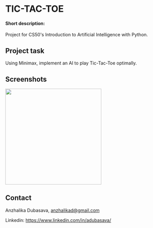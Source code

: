 ﻿# TIC-TAC-TOE
#### Short description:
Project for CS50's Introduction to Artificial Intelligence with Python.

## Project task

Using Minimax, implement an AI to play Tic-Tac-Toe optimally.

## Screenshots
<img src="https://github.com/adubasava/tic-tac-toe/assets/146720159/b453c036-0962-4689-9c8a-440a62234c2f" width="300">

## Contact
Anzhalika Dubasava, anzhalikad@gmail.com

Linkedin: https://www.linkedin.com/in/adubasava/
